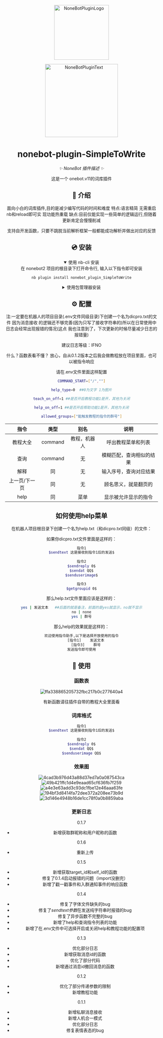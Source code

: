 <div align="center">
  <a href="https://v2.nonebot.dev/store"><img src="https://github.com/A-kirami/nonebot-plugin-template/blob/resources/nbp_logo.png" width="180" height="180" alt="NoneBotPluginLogo"></a>
  <br>
  <p><img src="https://github.com/A-kirami/nonebot-plugin-template/blob/resources/NoneBotPlugin.svg" width="240" alt="NoneBotPluginText"></p>
</div>

<div align="center">

# nonebot-plugin-SimpleToWrite

_✨ NoneBot 插件描述 ✨_

这是一个 onebot.v11的词库插件

## 📖 介绍

面向小白的词库插件,目的是减少编写代码的时间和难度 特点:语言精简 无需重启nb和reload即可实
现功能热重载 缺点:目前仅能实现一些简单的逻辑运行,但随着更新肯定会慢慢削减

支持自开发函数，只要不跳脱当前解析框架一般都能成功解析并做出对应的反馈

## 💿 安装

<details open>
<summary>使用 nb-cli 安装</summary>
在 nonebot2 项目的根目录下打开命令行, 输入以下指令即可安装

    nb plugin install nonebot_plugin_SimpleToWrite

</details>

<details>
<summary>使用包管理器安装</summary>
在 nonebot2 项目的插件目录下, 打开命令行, 根据你使用的包管理器, 输入相应的安装命令

<details>
<summary>pip</summary>

    pip install nonebot_plugin_SimpleToWrite
</details>

打开 nonebot2 项目根目录下的 `pyproject.toml` 文件, 在 `[tool.nonebot]` 部分追加写入

    plugins = ["nonebot_plugin_SimpleToWrite"]

</details>

## ⚙️ 配置

注:一定要在机器人的项目目录(.env文件同级目录)下创建一个名为dicpro.txt的文件 因为消息接收
的逻辑还不够完善(因为只写了接收字符串的)所以在日常使用中日志会经常出现报错的情况(这点
我也注意到了，下次更新的时候尽量减少日志的报错量)

建议日志等级：IFNO


什么？函数表看不懂？
放心，自从0.1.2版本之后我会做教程放在项目里面，也可以被指令响应

请在.env文件里面这样配置

```bash
COMMAND_START=["/",""]

help_type=0  ##0为文字 1为图片

teach_on_off=1 ##是否开启教程功能1是开，其他为关闭

help_on_off=1 ##是否开启帮助功能1是开，其他为关闭

allowed_groups=["能触发教程的指令的群号"]

```

| 指令 | 类型 | 别名 | 说明 |
|:-----:|:----:|:----:|:----:|
| 教程大全 | command | 教程，机器人 | 呼出教程菜单和列表 |
| 查询 | command | 无 | 模糊匹配，查询相似的结果 |
| 解释 | 同 | 无 | 输入序号，查询对应结果 |
| 上一页/下一页 | 同 | 无 | 顾名思义，就是翻页的 |
| help | 同 | 菜单 | 显示被允许显示的指令 |

## 如何使用help菜单

在机器人项目根目录下创建一个名为help.txt（和dicpro.txt同级）的文件：

如果你dicpro.txt文件里面是这样的：

```bash
指令1
$sendtext 这是接收到指令1后的发送$
  
指令2
$sendreply 0$
$sendat QQ$
$senduserimage$

指令3
$getgroupid 0$
```

那么help.txt文件里面应该是这样的：

```bash
yes | 发送文本   ##后面的就是备注，前面的是yes就显示，no就不显示
no | none
yes | 群号
```

那么help的效果就是这样的：
```bash
欢迎使用指令助手,以下是选择开放使用的指令
    [指令1]    发送文本
    [指令3]    群号
发送指令即可使用
```

## 🎉 使用
### 函数表

![ffa338865205732fbc217b0c277640a4](https://github.com/user-attachments/assets/58811893-93a0-4af3-8ddc-14f58f8668b0)

有新函数请往插件自带的教程大全里面看

### 词库格式
```bash
指令1
$sendtext 这是接收到指令1后的发送$
  
指令2
$sendreply 0$
$sendat QQ$
$senduserimage QQ$
```

### 效果图
![4cad3b976d43a88d37ed7a0a087543ca](https://github.com/user-attachments/assets/ec2dd919-aa85-4a11-9326-801ab99fd579)
![49b421ffc1d4e9eaad65cf636fb7f259](https://github.com/user-attachments/assets/89569d6f-d6b3-45d3-afba-c83db5dd38de)
![a4e3e63add3c93dc1fbe12e46aaa63fe](https://github.com/user-attachments/assets/eb4f1192-4434-4cd2-a652-5623b32aa04c)
![194bf3d8414fa72dee372a208ee73b9d](https://github.com/user-attachments/assets/163d704c-243b-4104-a7be-79e7f4a7b4df)
![3d146e4948b16de1cc78f0a0b8859aba](https://github.com/user-attachments/assets/09982c19-6c80-4a25-9023-85fb39b01951)



### 更新日志
0.1.7
- 新增获取群昵称和用户昵称的函数

0.1.6
- 重新上传

0.1.5
- 新增获取target_id和self_id的函数
- 修复了0.1.4启动报错的问题（import没删完）
- 新增了戳一戳事件和入群通知事件的响应函数

0.1.4
- 修复了字体文件缺失的bug
- 修复了$sendtext 参数$在发送纯字符串时报错的bug
- 修复了异步函数不完整的bug
- 新增了help和查询指令列表的功能
- 新增了在.env文件中可选择开启或关闭help和教程功能的配置项

0.1.3
- 优化部分日志
- 新增获取消息id的函数
- 优化了部分代码
- 新增通过消息id撤回消息的函数

0.1.2
- 优化了部分传递参数的限制
- 新增教程功能

0.1.1
- 新增私聊消息接收
- 新增人机合一模式
- 优化部分日志
- 修复表情表态的bug

